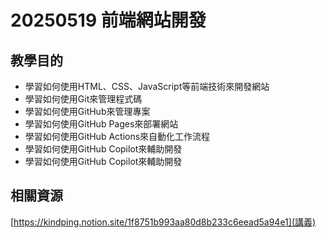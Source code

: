 #  20250519 前端網站開發
## 教學目的
- 學習如何使用HTML、CSS、JavaScript等前端技術來開發網站
- 學習如何使用Git來管理程式碼
- 學習如何使用GitHub來管理專案
- 學習如何使用GitHub Pages來部署網站
- 學習如何使用GitHub Actions來自動化工作流程
- 學習如何使用GitHub Copilot來輔助開發
- 學習如何使用GitHub Copilot來輔助開發

## 相關資源
[https://kindping.notion.site/1f8751b993aa80d8b233c6eead5a94e1](講義)